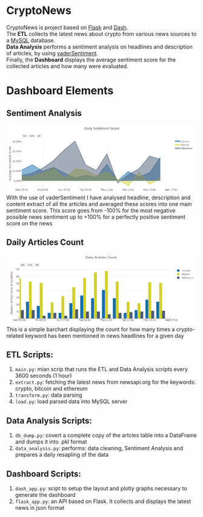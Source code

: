 # CryptoNews
CryptoNews is project based on [Flask](https://stackshare.io/flask) and [Dash](https://plotly.com/dash). <br>
The **ETL** collects the latest news about crypto from various news sources to a [MySQL](https://www.mysql.com/) database. <br>
**Data Analysis** performs a sentiment analysis on headlines and description of articles, by using [vaderSentiment](https://pypi.org/project/vaderSentiment/). <br>
Finally, the **Dashboard** displays the average sentiment score for the collected articles and how many were evaluated.

# Dashboard Elements
## Sentiment Analysis
![avg_scores.png](avg_scores.png)
With the use of vaderSentiment I have analysed headline, description and content extract of all the articles and averaged these scores into one main sentiment score. This score goes from -100% for the most negative possible news sentiment up to +100% for a perfectly positive sentiment score on the news

## Daily Articles Count
![articles_count.png](articles_count.png)
This is a simple barchart displaying the count for how many times a crypto-related keyword has been mentioned in news headlines for a given day

## ETL Scripts:
1) `main.py`: mian scrip that runs the ETL and Data Analysis scripts every 3600 seconds (1 hour)
2) `extract.py`: fetching the latest news from newsapi.org for the keywords: crypto, bitcoin and ethereum <br>
3) `transform.py`: data parsing <br>
4) `load.py`: load parsed data into MySQL server <br>

## Data Analysis Scripts:
1) `db_dump.py`: covert a complete copy of the artcles table into a DataFrame and dumps it into .pkl format <br>
2) `data_analysis.py`: performs: data cleaning, Sentiment Analysis and prepares a daily resapling of the data <br>

## Dashboard Scripts:
1) `dash_app.py`: scipt to setup the layout and plotly graphs necessary to generate the dashboard <br>
2) `flask_app.py`: an API based on Flask. It collects and displays the latest news in json format <br>
